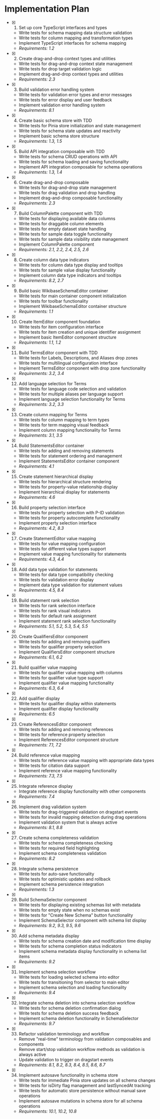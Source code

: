 # Implementation Plan

- [x] 1. Set up core TypeScript interfaces and types
  - Write tests for schema mapping data structure validation
  - Write tests for column mapping and transformation types
  - Implement TypeScript interfaces for schema mapping
  - _Requirements: 1.2_

- [x] 2. Create drag-and-drop context types and utilities
  - Write tests for drag-and-drop context state management
  - Write tests for drop target validation logic
  - Implement drag-and-drop context types and utilities
  - _Requirements: 2.3_

- [x] 3. Build validation error handling system
  - Write tests for validation error types and error messages
  - Write tests for error display and user feedback
  - Implement validation error handling system
  - _Requirements: 8.1_

- [x] 4. Create basic schema store with TDD
  - Write tests for Pinia store initialization and state management
  - Write tests for schema state updates and reactivity
  - Implement basic schema store structure
  - _Requirements: 1.3, 1.5_

- [x] 5. Build API integration composable with TDD
  - Write tests for schema CRUD operations with API
  - Write tests for schema loading and saving functionality
  - Implement API integration composable for schema operations
  - _Requirements: 1.3, 1.4_

- [x] 6. Create drag-and-drop composable
  - Write tests for drag-and-drop state management
  - Write tests for drag validation and drop handling
  - Implement drag-and-drop composable functionality
  - _Requirements: 2.3_

- [x] 7. Build ColumnPalette component with TDD
  - Write tests for displaying available data columns
  - Write tests for draggable column elements
  - Write tests for empty dataset state handling
  - Write tests for sample data toggle functionality
  - Write tests for sample data visibility state management
  - Implement ColumnPalette component
  - _Requirements: 2.1, 2.2, 2.4, 2.5, 2.6_

- [x] 8. Create column data type indicators
  - Write tests for column data type display and tooltips
  - Write tests for sample value display functionality
  - Implement column data type indicators and tooltips
  - _Requirements: 8.2, 2.7_

- [x] 9. Build basic WikibaseSchemaEditor container
  - Write tests for main container component initialization
  - Write tests for toolbar functionality
  - Implement WikibaseSchemaEditor container structure
  - _Requirements: 1.1_

- [x] 10. Create ItemEditor component foundation
  - Write tests for item configuration interface
  - Write tests for item creation and unique identifier assignment
  - Implement basic ItemEditor component structure
  - _Requirements: 1.1, 1.2_

- [x] 11. Build TermsEditor component with TDD
  - Write tests for Labels, Descriptions, and Aliases drop zones
  - Write tests for multilingual configuration interface
  - Implement TermsEditor component with drop zone functionality
  - _Requirements: 3.2, 3.4_

- [x] 12. Add language selection for Terms
  - Write tests for language code selection and validation
  - Write tests for multiple aliases per language support
  - Implement language selection functionality for Terms
  - _Requirements: 3.2, 3.3_

- [x] 13. Create column mapping for Terms
  - Write tests for column mapping to term types
  - Write tests for term mapping visual feedback
  - Implement column mapping functionality for Terms
  - _Requirements: 3.1, 3.5_

- [x] 14. Build StatementsEditor container
  - Write tests for adding and removing statements
  - Write tests for statement ordering and management
  - Implement StatementsEditor container component
  - _Requirements: 4.1_

- [x] 15. Create statement hierarchical display
  - Write tests for hierarchical structure rendering
  - Write tests for property-value relationship display
  - Implement hierarchical display for statements
  - _Requirements: 4.6_

- [x] 16. Build property selection interface
  - Write tests for property selection with P-ID validation
  - Write tests for property autocomplete functionality
  - Implement property selection interface
  - _Requirements: 4.2, 8.3_

- [x] 17. Create StatementEditor value mapping
  - Write tests for value mapping configuration
  - Write tests for different value types support
  - Implement value mapping functionality for statements
  - _Requirements: 4.3, 4.4_

- [x] 18. Add data type validation for statements
  - Write tests for data type compatibility checking
  - Write tests for validation error display
  - Implement data type validation for statement values
  - _Requirements: 4.5, 8.4_

- [x] 19. Build statement rank selection
  - Write tests for rank selection interface
  - Write tests for rank visual indicators
  - Write tests for default rank assignment
  - Implement statement rank selection functionality
  - _Requirements: 5.1, 5.2, 5.3, 5.4, 5.5_

- [x] 20. Create QualifiersEditor component
  - Write tests for adding and removing qualifiers
  - Write tests for qualifier property selection
  - Implement QualifiersEditor component structure
  - _Requirements: 6.1, 6.2_

- [x] 21. Build qualifier value mapping
  - Write tests for qualifier value mapping with columns
  - Write tests for qualifier value type support
  - Implement qualifier value mapping functionality
  - _Requirements: 6.3, 6.4_

- [x] 22. Add qualifier display
  - Write tests for qualifier display within statements
  - Implement qualifier display functionality
  - _Requirements: 6.5_

- [x] 23. Create ReferencesEditor component
  - Write tests for adding and removing references
  - Write tests for reference property selection
  - Implement ReferencesEditor component structure
  - _Requirements: 7.1, 7.2_

- [x] 24. Build reference value mapping
  - Write tests for reference value mapping with appropriate data types
  - Write tests for citation data support
  - Implement reference value mapping functionality
  - _Requirements: 7.3, 7.5_

- [x] 25. Integrate reference display
  - Integrate reference display functionality with other components
  - _Requirements: 7.4_

- [x] 26. Implement drag validation system
  - Write tests for drag-triggered validation on dragstart events
  - Write tests for invalid mapping detection during drag operations
  - Implement validation system that is always active
  - _Requirements: 8.1, 8.8_

- [x] 27. Create schema completeness validation
  - Write tests for schema completeness checking
  - Write tests for required field highlighting
  - Implement schema completeness validation
  - _Requirements: 8.2_

- [x] 28. Integrate schema persistence
  - Write tests for auto-save functionality
  - Write tests for optimistic updates and rollback
  - Implement schema persistence integration
  - _Requirements: 1.3_

- [x] 29. Build SchemaSelector component
  - Write tests for displaying existing schemas list with metadata
  - Write tests for empty state when no schemas exist
  - Write tests for "Create New Schema" button functionality
  - Implement SchemaSelector component with schema list display
  - _Requirements: 9.2, 9.3, 9.5, 9.6_

- [x] 30. Add schema metadata display
  - Write tests for schema creation date and modification time display
  - Write tests for schema completion status indicators
  - Implement schema metadata display functionality in schema list items
  - _Requirements: 9.2_

- [x] 31. Implement schema selection workflow
  - Write tests for loading selected schema into editor
  - Write tests for transitioning from selector to main editor
  - Implement schema selection and loading functionality
  - _Requirements: 9.4_

- [x] 32. Integrate schema deletion into schema selection workflow
  - Write tests for schema deletion confirmation dialog
  - Write tests for schema deletion success feedback
  - Implement schema deletion functionality in SchemaSelector
  - _Requirements: 9.7_

- [x] 33. Refactor validation terminology and workflow
  - Remove "real-time" terminology from validation composables and components
  - Remove start/stop validation workflow methods as validation is always active
  - Update validation to trigger on dragstart events
  - _Requirements: 8.1, 8.2, 8.3, 8.4, 8.5, 8.6, 8.7_

- [x] 34. Implement autosave functionality in schema store
  - Write tests for immediate Pinia store updates on all schema changes
  - Write tests for isDirty flag management and lastSyncedAt tracking
  - Write tests for automatic store persistence without manual save operations
  - Implement autosave mutations in schema store for all schema operations
  - _Requirements: 10.1, 10.2, 10.8_

